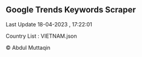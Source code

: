 

## Google Trends Keywords Scraper 
 
Last Update 18-04-2023 , 17:22:01

Country List :
VIETNAM.json



© Abdul Muttaqin 

